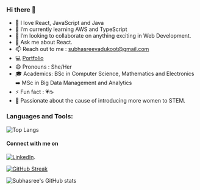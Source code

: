 ### Hi there 👋

<!--
**subhasreevadukoot/subhasreevadukoot** is a ✨ _special_ ✨ repository because its `README.md` (this file) appears on your GitHub profile. -->



- 🔭 I love React, JavaScript and Java 
- 🌱 I’m currently learning AWS and TypeScript
- 👯 I’m looking to collaborate on anything exciting in Web Development. 
- 💬 Ask me about React.
- 📫 Reach out to me : <subhasreevadukoot@gmail.com>
- :computer: [Portfolio](https://subhasreevadukoot.netlify.app/)
- 😄 Pronouns  : She/Her
- :mortar_board: Academics: BSc in Computer Science, Mathematics and Electronics :arrow_right: MSc in Big Data Management and Analytics  
- ⚡ Fun fact  : :heartpulse::coffee:
- :raising_hand: Passionate about the cause of introducing more women to STEM. 

 

<h3 align="left">Languages and Tools:</h3>

![Top Langs](https://github-readme-stats.vercel.app/api/top-langs/?username=subhasreevadukoot&layout=compact&langs_count=8https://github.com/anuraghazra/github-readme-stats)


<h4 align="left"> Connect with me on </h4>

[![LinkedIn][2.2]][2].

<!-- Icons -->

[2.2]: https://raw.githubusercontent.com/MartinHeinz/MartinHeinz/master/linkedin-3-16.png (LinkedIn icon without padding)

<!-- Links to your social media accounts -->
[2]: https://www.linkedin.com/in/subhasree-vadukoot/

[![GitHub Streak](http://github-readme-streak-stats.herokuapp.com?user=subhasreevadukoot&theme=tokyonight&hide_border=true)](https://git.io/streak-stats)

![Subhasree's GitHub stats](https://github-readme-stats.vercel.app/api?username=subhasreevadukoot&show_icons=true&theme=radical)

